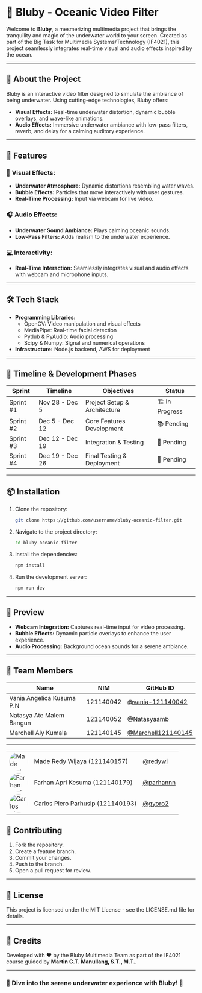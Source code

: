 # 🌊 **Bluby - Oceanic Video Filter**

Welcome to **Bluby**, a mesmerizing multimedia project that brings the tranquility and magic of the underwater world to your screen. Created as part of the Big Task for Multimedia Systems/Technology (IF4021), this project seamlessly integrates real-time visual and audio effects inspired by the ocean.

---

## 📖 **About the Project**
Bluby is an interactive video filter designed to simulate the ambiance of being underwater. Using cutting-edge technologies, Bluby offers:
- **Visual Effects:** Real-time underwater distortion, dynamic bubble overlays, and wave-like animations.
- **Audio Effects:** Immersive underwater ambiance with low-pass filters, reverb, and delay for a calming auditory experience.

---

## 🚀 **Features**

### 🎥 **Visual Effects:**
- **Underwater Atmosphere:** Dynamic distortions resembling water waves.
- **Bubble Effects:** Particles that move interactively with user gestures.
- **Real-Time Processing:** Input via webcam for live video.

### 🎧 **Audio Effects:**
- **Underwater Sound Ambiance:** Plays calming oceanic sounds.
- **Low-Pass Filters:** Adds realism to the underwater experience.

### 💻 **Interactivity:**
- **Real-Time Interaction:** Seamlessly integrates visual and audio effects with webcam and microphone inputs.

---

## 🛠️ **Tech Stack**
- **Programming Libraries:**
  - OpenCV: Video manipulation and visual effects
  - MediaPipe: Real-time facial detection
  - Pydub & PyAudio: Audio processing
  - Scipy & Numpy: Signal and numerical operations
- **Infrastructure:** Node.js backend, AWS for deployment

---

## 📅 **Timeline & Development Phases**

| **Sprint** | **Timeline**      | **Objectives**              | **Status** |
|------------|-------------------|-----------------------------|------------|
| Sprint #1  | Nov 28 - Dec 5    | Project Setup & Architecture | 🏗️ In Progress |
| Sprint #2  | Dec 5 - Dec 12    | Core Features Development    | 📚 Pending    |
| Sprint #3  | Dec 12 - Dec 19   | Integration & Testing         | 🔄 Pending    |
| Sprint #4  | Dec 19 - Dec 26   | Final Testing & Deployment    | 🎯 Pending    |

---

## 📦 **Installation**

1. Clone the repository:
   ```bash
   git clone https://github.com/username/bluby-oceanic-filter.git
   ```
2. Navigate to the project directory:
   ```bash
   cd bluby-oceanic-filter
   ```
3. Install the dependencies:
   ```bash
   npm install
   ```
4. Run the development server:
   ```bash
   npm run dev
   ```

---

## 🎨 **Preview**
- **Webcam Integration:** Captures real-time input for video processing.
- **Bubble Effects:** Dynamic particle overlays to enhance the user experience.
- **Audio Processing:** Background ocean sounds for a serene ambiance.

---

## 👥 **Team Members**

| **Name**                      | **NIM**      | **GitHub ID**               |
|-------------------------------|--------------|-----------------------------|
| Vania Angelica Kusuma P.N     | 121140042    | [@vania-121140042](https://github.com/vania-121140042) |
| Natasya Ate Malem Bangun      | 121140052    | [@Natasyaamb](https://github.com/Natasyaamb) |
| Marchell Aly Kumala           | 121140145    | [@Marchell121140145](https://github.com/Marchell121140145) |
---

<table>
  <tr>
    <td><img src="https://avatars.githubusercontent.com/u/113443626?v=4" alt="Made Redy Wijaya" width="50" height="50" style="border-radius: 50%;"></td>
    <td>Made Redy Wijaya (121140157)</td>
    <td><a href="https://github.com/redywi">@redywi</a></td>
  </tr>
  <tr>
    <td><img src="https://avatars.githubusercontent.com/u/90200753?v=4" alt="Farhan Apri Kesuma" width="50" height="50" style="border-radius: 50%;"></td>
    <td>Farhan Apri Kesuma (121140179)</td>
    <td><a href="https://github.com/parhannn">@parhannn</a></td>
  </tr>
  <tr>
    <td><img src="https://avatars.githubusercontent.com/u/100509735?v=4" alt="Carlos Piero Parhusip" width="50" height="50" style="border-radius: 50%;"></td>
    <td>Carlos Piero Parhusip (121140193)</td>
    <td><a href="https://github.com/gyoro2">@gyoro2</a></td>
  </tr>
</table>

## 🤝 **Contributing**
1. Fork the repository.
2. Create a feature branch.
3. Commit your changes.
4. Push to the branch.
5. Open a pull request for review.

---

## 📄 **License**
This project is licensed under the MIT License - see the LICENSE.md file for details.

---

## 📢 **Credits**
Developed with ❤️ by the Bluby Multimedia Team as part of the IF4021 course guided by **Martin C.T. Manullang, S.T., M.T.**.

---

### 🌊 Dive into the serene underwater experience with Bluby! 🌊

